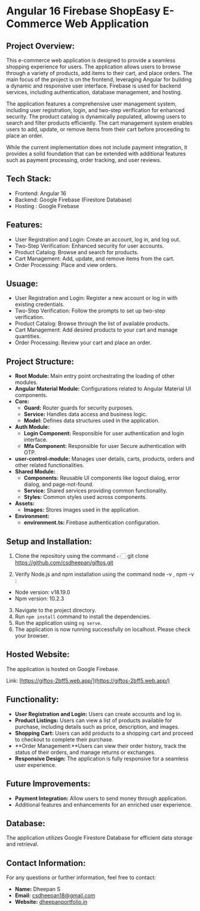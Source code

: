 # Angular 16 Firebase ShopEasy E-Commerce Web Application

## Project Overview:
This e-commerce web application is designed to provide a seamless shopping experience for users. The application allows users to browse through a variety of products, add items to their cart, and place orders. The main focus of the project is on the frontend, leveraging Angular for building a dynamic and responsive user interface. Firebase is used for backend services, including authentication, database management, and hosting.

The application features a comprehensive user management system, including user registration, login, and two-step verification for enhanced security. The product catalog is dynamically populated, allowing users to search and filter products efficiently. The cart management system enables users to add, update, or remove items from their cart before proceeding to place an order.

While the current implementation does not include payment integration, it provides a solid foundation that can be extended with additional features such as payment processing, order tracking, and user reviews.

## Tech Stack:
- Frontend: Angular 16
- Backend: Google Firebase (Firestore Database)
- Hosting : Google Firebase

## Features:
- User Registration and Login: Create an account, log in, and log out.
- Two-Step Verification: Enhanced security for user accounts.
- Product Catalog: Browse and search for products.
- Cart Management: Add, update, and remove items from the cart.
- Order Processing: Place and view orders.

## Usuage:
- User Registration and Login: Register a new account or log in with existing credentials.
- Two-Step Verification: Follow the prompts to set up two-step verification.
- Product Catalog: Browse through the list of available products.
- Cart Management: Add desired products to your cart and manage quantities.
- Order Processing: Review your cart and place an order.

## Project Structure:

- **Root Module:** Main entry point orchestrating the loading of other modules.
- **Angular Material Module:** Configurations related to Angular Material UI components.
- **Core:**
  - **Guard:** Router guards for security purposes.
  - **Service:** Handles data access and business logic.
  - **Model:** Defines data structures used in the application.
- **Auth Module:**
  - **Login Component:** Responsible for user authentication and login interface.
  - **Mfa Component:** Responsible for user Secure authentication with OTP.
- **user-control-module:** Manages user details, carts, products, orders and other related functionalities.
- **Shared Module:**
  - **Components:** Reusable UI components like logout dialog, error dialog, and page-not-found.
  - **Service:** Shared services providing common functionality.
  - **Styles:** Common styles used across components.
- **Assets:**
  - **Images:** Stores images used in the application.
- **Environment:**
  - **environment.ts:** Firebase authentication configuration.

## Setup and Installation:
1. Clone the repository using the command 👉🏻 git clone https://github.com/csdheepan/giftos.git

2. Verify Node.js and npm installation using the command node -v , npm -v :
- Node version: v18.19.0
- Npm version: 10.2.3
3. Navigate to the project directory.
4. Run `npm install` command to install the dependencies.
5. Run the application using `ng serve`.
6. The application is now running successfully on localhost. Please check your browser.

## Hosted Website:
The application is hosted on Google Firebase.

Link: [https://giftos-2bff5.web.app/](https://giftos-2bff5.web.app/)

## Functionality:
- **User Registration and Login:** Users can create accounts and log in.
- **Product Listings:** Users can view a list of products available for purchase, including details such as price, description, and images.
- **Shopping Cart:** Users can add products to a shopping cart and proceed to checkout to complete their purchase.
- **Order Management:**Users can view their order history, track the status of their orders, and manage returns or exchanges.
- **Responsive Design:** The application is fully responsive for a seamless user experience.
<!-- - **Preview the diagram for better understanding:** ![Application Functionality Diagram](src/assets/images/application-diagram.jpg) -->

## Future Improvements:
- **Payment Integration:** Allow users to send money through application.
- Additional features and enhancements for an enriched user experience.

## Database:
The application utilizes Google Firestore Database for efficient data storage and retrieval.

<!-- ## Database Design:
![firestore database design diagram](src/assets/images/database-design.jpg) -->


## Contact Information:
For any questions or further information, feel free to contact:

- **Name:** Dheepan S
- **Email:** csdheepan18@gmail.com
- **Website:** [dheepanportfolio.in](https://dheepanportfolio.in)
